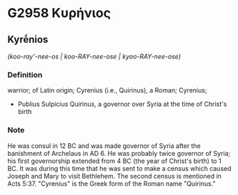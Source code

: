 # G2958 Κυρήνιος

## Kyrḗnios

_(koo-ray'-nee-os | koo-RAY-nee-ose | kyoo-RAY-nee-ose)_

### Definition

warrior; of Latin origin; Cyrenius (i.e., Quirinus), a Roman; Cyrenius; 

- Publius Sulpicius Quirinus, a governor over Syria at the time of Christ's birth

### Note

He was consul in 12 BC and was made governor of Syria after the banishment of Archelaus in AD 6. He was probably twice governor of Syria; his first governorship extended from 4 BC (the year of Christ's birth) to 1 BC. It was during this time that he was sent to make a census which caused Joseph and Mary to visit Bethlehem. The second census is mentioned in Acts 5:37. "Cyrenius" is the Greek form of the Roman name "Quirinus."
